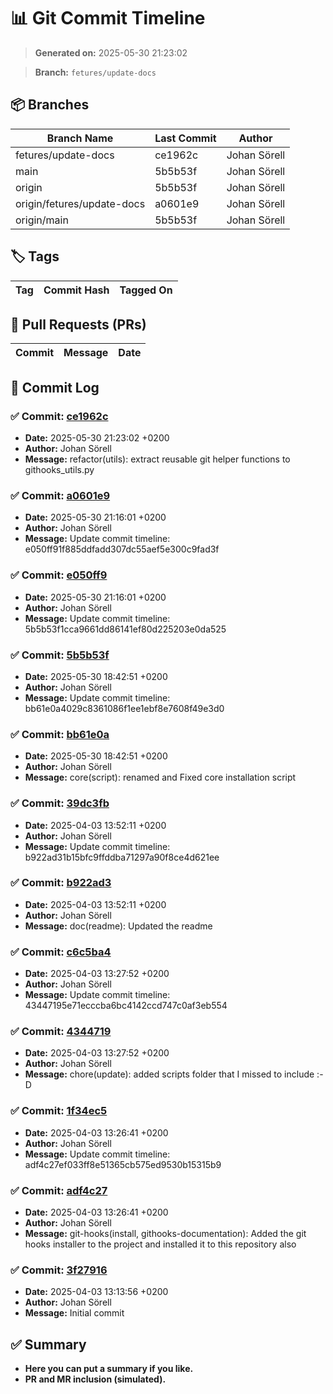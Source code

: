# 📊 Git Commit Timeline

> **Generated on:** 2025-05-30 21:23:02

> **Branch:** `fetures/update-docs`

## 📦 Branches
| **Branch Name** | **Last Commit** | **Author** |
|----------------|--------------|------------|
| fetures/update-docs | ce1962c | Johan Sörell |
| main | 5b5b53f | Johan Sörell |
| origin | 5b5b53f | Johan Sörell |
| origin/fetures/update-docs | a0601e9 | Johan Sörell |
| origin/main | 5b5b53f | Johan Sörell |

## 🏷️ Tags
| **Tag** | **Commit Hash** | **Tagged On** |
|--------|----------------|--------------|

## 🔀 Pull Requests (PRs)
| **Commit** | **Message** | **Date** |
|------------|-------------|---------|

## 📑 Commit Log
### ✅ Commit: [ce1962c](https://github.com/development-toolbox/development-toolbox-git-hooks-installer/commit/ce1962c)
- **Date:** 2025-05-30 21:23:02 +0200
- **Author:** Johan Sörell
- **Message:** refactor(utils): extract reusable git helper functions to githooks_utils.py

### ✅ Commit: [a0601e9](https://github.com/development-toolbox/development-toolbox-git-hooks-installer/commit/a0601e9)
- **Date:** 2025-05-30 21:16:01 +0200
- **Author:** Johan Sörell
- **Message:** Update commit timeline: e050ff91f885ddfadd307dc55aef5e300c9fad3f

### ✅ Commit: [e050ff9](https://github.com/development-toolbox/development-toolbox-git-hooks-installer/commit/e050ff9)
- **Date:** 2025-05-30 21:16:01 +0200
- **Author:** Johan Sörell
- **Message:** Update commit timeline: 5b5b53f1cca9661dd86141ef80d225203e0da525

### ✅ Commit: [5b5b53f](https://github.com/development-toolbox/development-toolbox-git-hooks-installer/commit/5b5b53f)
- **Date:** 2025-05-30 18:42:51 +0200
- **Author:** Johan Sörell
- **Message:** Update commit timeline: bb61e0a4029c8361086f1ee1ebf8e7608f49e3d0

### ✅ Commit: [bb61e0a](https://github.com/development-toolbox/development-toolbox-git-hooks-installer/commit/bb61e0a)
- **Date:** 2025-05-30 18:42:51 +0200
- **Author:** Johan Sörell
- **Message:** core(script): renamed and Fixed core installation script

### ✅ Commit: [39dc3fb](https://github.com/development-toolbox/development-toolbox-git-hooks-installer/commit/39dc3fb)
- **Date:** 2025-04-03 13:52:11 +0200
- **Author:** Johan Sörell
- **Message:** Update commit timeline: b922ad31b15bfc9ffddba71297a90f8ce4d621ee

### ✅ Commit: [b922ad3](https://github.com/development-toolbox/development-toolbox-git-hooks-installer/commit/b922ad3)
- **Date:** 2025-04-03 13:52:11 +0200
- **Author:** Johan Sörell
- **Message:** doc(readme): Updated the readme

### ✅ Commit: [c6c5ba4](https://github.com/development-toolbox/development-toolbox-git-hooks-installer/commit/c6c5ba4)
- **Date:** 2025-04-03 13:27:52 +0200
- **Author:** Johan Sörell
- **Message:** Update commit timeline: 43447195e71ecccba6bc4142ccd747c0af3eb554

### ✅ Commit: [4344719](https://github.com/development-toolbox/development-toolbox-git-hooks-installer/commit/4344719)
- **Date:** 2025-04-03 13:27:52 +0200
- **Author:** Johan Sörell
- **Message:** chore(update): added scripts folder that I missed to include :-D

### ✅ Commit: [1f34ec5](https://github.com/development-toolbox/development-toolbox-git-hooks-installer/commit/1f34ec5)
- **Date:** 2025-04-03 13:26:41 +0200
- **Author:** Johan Sörell
- **Message:** Update commit timeline: adf4c27ef033ff8e51365cb575ed9530b15315b9

### ✅ Commit: [adf4c27](https://github.com/development-toolbox/development-toolbox-git-hooks-installer/commit/adf4c27)
- **Date:** 2025-04-03 13:26:41 +0200
- **Author:** Johan Sörell
- **Message:** git-hooks(install, githooks-documentation): Added the git hooks installer to the project and installed it to this repository also

### ✅ Commit: [3f27916](https://github.com/development-toolbox/development-toolbox-git-hooks-installer/commit/3f27916)
- **Date:** 2025-04-03 13:13:56 +0200
- **Author:** Johan Sörell
- **Message:** Initial commit


## ✅ Summary
- **Here you can put a summary if you like.**
- **PR and MR inclusion (simulated).**
